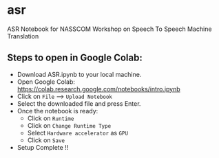
# asr
ASR Notebook for NASSCOM Workshop on Speech To Speech Machine Translation

## Steps to open in Google Colab:

 - Download ASR.ipynb to your local machine.
 - Open Google Colab: https://colab.research.google.com/notebooks/intro.ipynb
 - Click on `File` --> `Upload Notebook`
 - Select the downloaded file and press Enter.
 - Once the notebook is ready:
	 -  Click on `Runtime`
	 -  Click on `Change Runtime Type`
	 -  Select `Hardware accelerator` as `GPU`
	 -  Click on `Save`
 - Setup Complete !!

 
